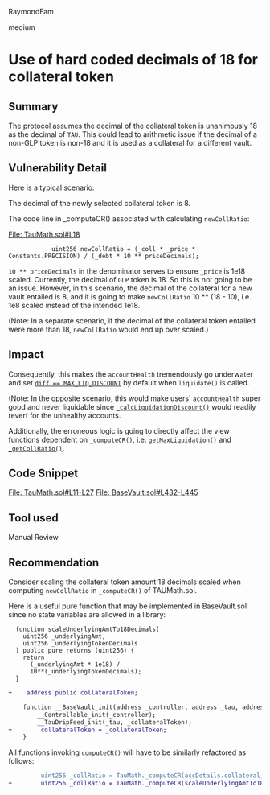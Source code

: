 RaymondFam

medium

# Use of hard coded decimals of 18 for collateral token

## Summary
The protocol assumes the decimal of the collateral token is unanimously 18 as the decimal of `TAU`. This could lead to arithmetic issue if the decimal of a non-GLP token  is non-18 and it is used as a collateral for a different vault.

## Vulnerability Detail
Here is a typical scenario:

The decimal of the newly selected collateral token is 8.

The code line in _computeCR() associated with calculating `newCollRatio`:

[File: TauMath.sol#L18](https://github.com/sherlock-audit/2023-03-taurus/blob/main/taurus-contracts/contracts/Libs/TauMath.sol#L18)

```solidity
            uint256 newCollRatio = (_coll * _price * Constants.PRECISION) / (_debt * 10 ** priceDecimals);
```
`10 ** priceDecimals` in the denominator serves to ensure `_price` is 1e18 scaled. Currently, the decimal of `GLP` token is 18. So this is not going to be an issue. However, in this scenario, the decimal of the collateral for a new vault entailed is 8, and it is going to make `newCollRatio` 10 ** (18 - 10), i.e. 1e8 scaled instead of the intended 1e18.
 
(Note: In a separate scenario, if the decimal of the collateral token entailed were more than 18, `newCollRatio` would end up over scaled.)

## Impact
Consequently, this makes the `accountHealth` tremendously go underwater and set [`diff == MAX_LIQ_DISCOUNT`](https://github.com/sherlock-audit/2023-03-taurus/blob/main/taurus-contracts/contracts/Vault/BaseVault.sol#L439-L442) by default  when `liquidate()` is called.

(Note: In the opposite scenario, this would make users' `accountHealth` super good and never liquidable since [`_calcLiquidationDiscount()`](https://github.com/sherlock-audit/2023-03-taurus/blob/main/taurus-contracts/contracts/Vault/BaseVault.sol#L433) would readily revert for the unhealthy accounts. 

Additionally, the erroneous logic is going to directly affect the view functions dependent on `_computeCR()`, i.e. [`getMaxLiquidation()`](https://github.com/sherlock-audit/2023-03-taurus/blob/main/taurus-contracts/contracts/Vault/BaseVault.sol#L137) and [`_getCollRatio()`](https://github.com/sherlock-audit/2023-03-taurus/blob/main/taurus-contracts/contracts/Vault/BaseVault.sol#L195).

## Code Snippet
[File: TauMath.sol#L11-L27](https://github.com/sherlock-audit/2023-03-taurus/blob/main/taurus-contracts/contracts/Libs/TauMath.sol#L11-L27)
[File: BaseVault.sol#L432-L445](https://github.com/sherlock-audit/2023-03-taurus/blob/main/taurus-contracts/contracts/Vault/BaseVault.sol#L432-L445)

## Tool used

Manual Review

## Recommendation
Consider scaling the collateral token amount 18 decimals scaled when computing `newCollRatio` in `_computeCR()` of TAUMath.sol.

Here is a useful pure function that may be implemented in BaseVault.sol since no state variables are allowed in a library:

```solidity
  function scaleUnderlyingAmtTo18Decimals(
    uint256 _underlyingAmt,
    uint256 _underlyingTokenDecimals
  ) public pure returns (uint256) {
    return
      (_underlyingAmt * 1e18) /
      10**(_underlyingTokenDecimals);
  }
```
```diff
+    address public collateralToken;

    function __BaseVault_init(address _controller, address _tau, address _collateralToken) internal initializer {
        __Controllable_init(_controller);
        __TauDripFeed_init(_tau, _collateralToken);
+        collateralToken = _collateralToken;
    }
```
All functions invoking `computeCR()` will have to be similarly refactored as follows:

```diff
-        uint256 _collRatio = TauMath._computeCR(accDetails.collateral, accDetails.debt, price, decimals);
+        uint256 _collRatio = TauMath._computeCR(scaleUnderlyingAmtTo18Decimals(accDetails.collateral, IERC20(collateralToken).decimal()), accDetails.debt, price, decimals);
```
